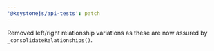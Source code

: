```yaml
---
'@keystonejs/api-tests': patch
---
```


Removed left/right relationship variations as these are now assured by `_consolidateRelationships()`.

